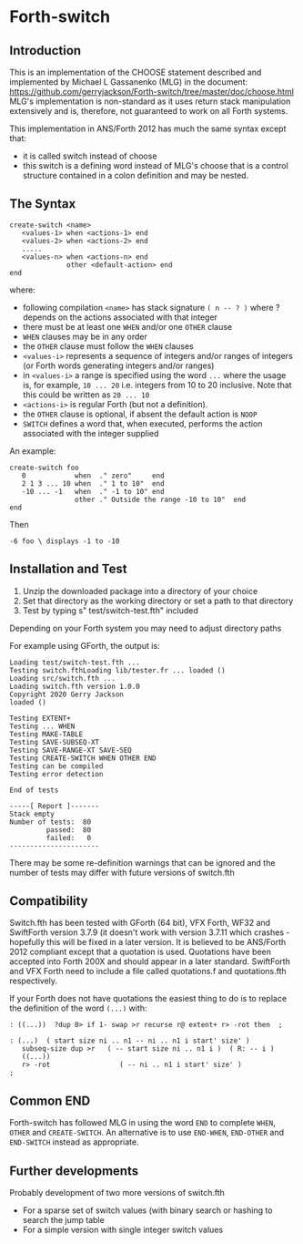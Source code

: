 # Forth-switch

## Introduction

This is an implementation of the CHOOSE statement described and implemented by
Michael L Gassanenko (MLG) in the document:
https://github.com/gerryjackson/Forth-switch/tree/master/doc/choose.html
MLG's implementation is non-standard as it uses return stack manipulation
extensively and is, therefore, not guaranteed to work on all Forth systems.

This implementation in ANS/Forth 2012 has much the same syntax except that:
- it is called switch instead of choose
- this switch is a defining word instead of MLG's choose that is a control structure
contained in a colon definition and may be nested.

## The Syntax

```
create-switch <name>
   <values-1> when <actions-1> end
   <values-2> when <actions-2> end
   .....
   <values-n> when <actions-n> end   
              other <default-action> end
end
```

where:
   - following compilation `<name>` has stack signature `( n -- ? )` where ? depends on
     the actions associated with that integer
   - there must be at least one `WHEN` and/or one `OTHER` clause  
   - `WHEN` clauses may be in any order
   - the `OTHER` clause must follow the `WHEN` clauses
   - `<values-i>` represents a sequence of integers and/or ranges of integers (or
     Forth words generating integers and/or ranges)
   - in `<values-i>` a range is specified using the word `...` where the usage is,
     for example, `10 ... 20` i.e. integers from 10 to 20 inclusive. Note that this
     could be written as `20 ... 10`
   - `<actions-i>` is regular Forth (but not a definition). 
   - the `OTHER` clause is optional, if absent the default action is `NOOP`
   - `SWITCH` defines a word that, when executed, performs the action associated
     with the integer supplied

An example:

```
create-switch foo
   0            when  ." zero"     end
   2 1 3 ... 10 when  ." 1 to 10"  end
   -10 ... -1   when  ." -1 to 10" end
                other ." Outside the range -10 to 10"  end
end
```
 
Then

```
-6 foo \ displays -1 to -10
```

## Installation and Test

1. Unzip the downloaded package into a directory of your choice
2. Set that directory as the working directory or set a path to that directory
3. Test by typing s" test/switch-test.fth" included

Depending on your Forth system you may need to adjust directory paths

For example using GForth, the output is:

```
Loading test/switch-test.fth ...
Testing switch.fthLoading lib/tester.fr ... loaded ()
Loading src/switch.fth ...
Loading switch.fth version 1.0.0
Copyright 2020 Gerry Jackson
loaded ()

Testing EXTENT+
Testing ... WHEN
Testing MAKE-TABLE
Testing SAVE-SUBSEQ-XT
Testing SAVE-RANGE-XT SAVE-SEQ
Testing CREATE-SWITCH WHEN OTHER END
Testing can be compiled
Testing error detection

End of tests

-----[ Report ]-------
Stack empty
Number of tests:  80
         passed:  80
         failed:   0
----------------------
```
There may be some re-definition warnings that can be ignored and the number of tests may differ with future versions of switch.fth

## Compatibility

Switch.fth has been tested with GForth (64 bit), VFX Forth, WF32 and SwiftForth version 3.7.9 (it doesn't work with version 3.7.11 which crashes - hopefully this will be fixed in a later version. It is believed to be ANS/Forth 2012 compliant except that a quotation is used. Quotations have been accepted into Forth 200X and should appear in a later standard.
SwiftForth and VFX Forth need to include a file called quotations.f and quotations.fth respectively.

If your Forth does not have quotations the easiest thing to do is to replace the definition of the word `(...)` with:

```
: ((...))  ?dup 0> if 1- swap >r recurse r@ extent+ r> -rot then  ;

: (...)  ( start size ni .. n1 -- ni .. n1 i start' size' )
   subseq-size dup >r   ( -- start size ni .. n1 i )  ( R: -- i )
   ((...))
   r> -rot                 ( -- ni .. n1 i start' size' )
;
``` 

## Common END

Forth-switch has followed MLG in using the word `END` to complete `WHEN`, `OTHER` and `CREATE-SWITCH`. An alternative is to use `END-WHEN`, `END-OTHER` and `END-SWITCH` instead as appropriate.

## Further developments

Probably development of two more versions of switch.fth
* For a sparse set of switch values (with binary search or hashing to search the jump table
* For a simple version with single integer switch values

